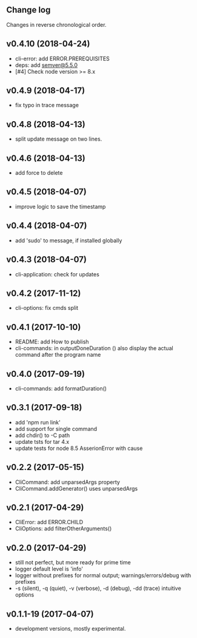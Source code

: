 ## Change log

Changes in reverse chronological order.

## v0.4.10 (2018-04-24)

- cli-error: add ERROR.PREREQUISITES
- deps: add semver@5.5.0
- [#4] Check node version >= 8.x

## v0.4.9 (2018-04-17)

- fix typo in trace message

## v0.4.8 (2018-04-13)

- split update message on two lines.

## v0.4.6 (2018-04-13)

- add force to delete

## v0.4.5 (2018-04-07)

- improve logic to save the timestamp

## v0.4.4 (2018-04-07)

- add 'sudo' to message, if installed globally

## v0.4.3 (2018-04-07)

- cli-application: check for updates

## v0.4.2 (2017-11-12)

- cli-options: fix cmds split

## v0.4.1 (2017-10-10)

- README: add How to publish
- cli-commands: in outputDoneDuration () also display the actual command after the program name

## v0.4.0 (2017-09-19)

- cli-commands: add formatDuration()

## v0.3.1 (2017-09-18)

- add 'npm run link'
- add support for single command
- add chdir() to -C path
- update tsts for tar 4.x
- update tests for node 8.5 AsserionError with cause

## v0.2.2 (2017-05-15)

- CliCommand: add unparsedArgs property
- CliCommand.addGenerator() uses unparsedArgs

## v0.2.1 (2017-04-29)

- CliError: add ERROR.CHILD
- CliOptions: add filterOtherArguments()

## v0.2.0 (2017-04-29)

- still not perfect, but more ready for prime time
- logger default level is 'info'
- logger without prefixes for normal output; warnings/errors/debug with prefixes
- -s (silent), -q (quiet), -v (verbose), -d (debug), -dd (trace) intuitive options

## v0.1.1-19 (2017-04-07)

- development versions, mostly experimental.